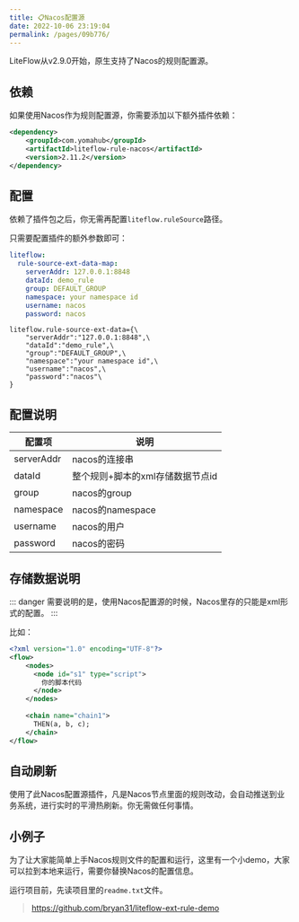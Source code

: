 ```yaml
---
title: 📋Nacos配置源
date: 2022-10-06 23:19:04
permalink: /pages/09b776/
---
```


LiteFlow从v2.9.0开始，原生支持了Nacos的规则配置源。

## 依赖

如果使用Nacos作为规则配置源，你需要添加以下额外插件依赖：

```xml
<dependency>
    <groupId>com.yomahub</groupId>
    <artifactId>liteflow-rule-nacos</artifactId>
    <version>2.11.2</version>
</dependency>
```

## 配置

依赖了插件包之后，你无需再配置`liteflow.ruleSource`路径。

只需要配置插件的额外参数即可：

<code-group>
  <code-block title="Yaml风格配置" active>

```yaml
liteflow:
  rule-source-ext-data-map:
    serverAddr: 127.0.0.1:8848
    dataId: demo_rule
    group: DEFAULT_GROUP
    namespace: your namespace id
    username: nacos
    password: nacos
```
  </code-block>
  <code-block title="Properties风格配置">

```properties
liteflow.rule-source-ext-data={\
    "serverAddr":"127.0.0.1:8848",\
    "dataId":"demo_rule",\
    "group":"DEFAULT_GROUP",\
    "namespace":"your namespace id",\
    "username":"nacos",\
    "password":"nacos"\
}
```
  </code-block>

</code-group>

## 配置说明

| 配置项     | 说明                             |
| ---------- | -------------------------------- |
| serverAddr | nacos的连接串                    |
| dataId     | 整个规则+脚本的xml存储数据节点id |
| group      | nacos的group                     |
| namespace  | nacos的namespace                 |
| username   | nacos的用户                      |
| password   | nacos的密码                      |



## 存储数据说明

::: danger
需要说明的是，使用Nacos配置源的时候，Nacos里存的只能是xml形式的配置。
:::

比如：

```xml
<?xml version="1.0" encoding="UTF-8"?>
<flow>
  	<nodes>
      <node id="s1" type="script">
        你的脚本代码
      </node>
    </nodes>
  
    <chain name="chain1">
      THEN(a, b, c);
    </chain>
</flow>
```



## 自动刷新

使用了此Nacos配置源插件，凡是Nacos节点里面的规则改动，会自动推送到业务系统，进行实时的平滑热刷新。你无需做任何事情。

## 小例子
为了让大家能简单上手Nacos规则文件的配置和运行，这里有一个小demo，大家可以拉到本地来运行，需要你替换Nacos的配置信息。

运行项目前，先读项目里的`readme.txt`文件。

> https://github.com/bryan31/liteflow-ext-rule-demo